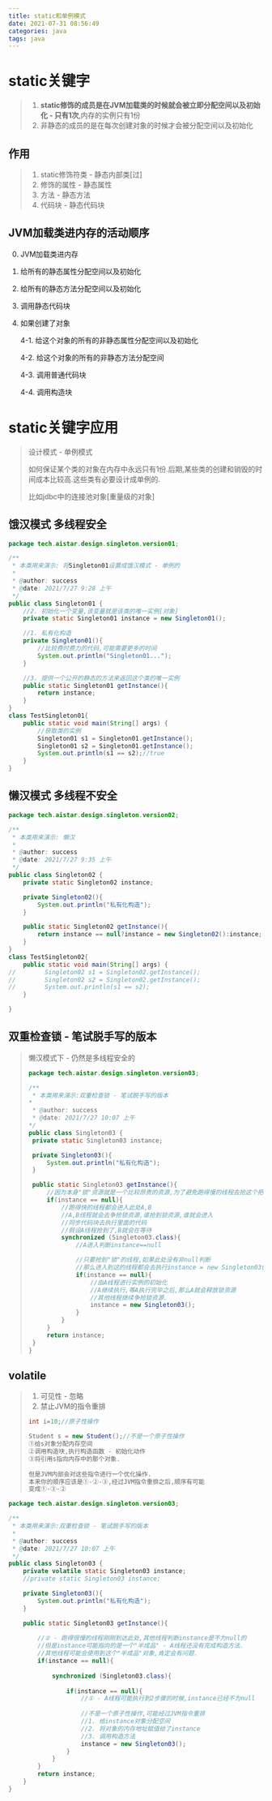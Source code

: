 ```yaml
---
title: static和单例模式
date: 2021-07-31 08:56:49
categories: java
tags: java
---
```


# static关键字

> 1. **static修饰的成员是在JVM加载类的时候就会被立即分配空间以及初始化 - 只有1次**,内存的实例只有1份
> 2. 非静态的成员的是在每次创建对象的时候才会被分配空间以及初始化



## 作用

> 1. static修饰符类 - 静态内部类[过]
> 2. 修饰的属性 - 静态属性
> 3. 方法 - 静态方法
> 4. 代码块 - 静态代码块



## JVM加载类进内存的活动顺序

0. JVM加载类进内存

1. 给所有的静态属性分配空间以及初始化

2. 给所有的静态方法分配空间以及初始化

3. 调用静态代码块

4. 如果创建了对象

   4-1. 给这个对象的所有的非静态属性分配空间以及初始化

   4-2. 给这个对象的所有的非静态方法分配空间

   4-3. 调用普通代码块

   4-4. 调用构造块



# static关键字应用

> 设计模式 - 单例模式
>
> 如何保证某个类的对象在内存中永远只有1份.后期,某些类的创建和销毁的时间成本比较高.这些类有必要设计成单例的.
>
> 比如jdbc中的连接池对象[重量级的对象]



## 饿汉模式 多线程安全

```java
package tech.aistar.design.singleton.version01;

/**
 * 本类用来演示: 将Singleton01设置成饿汉模式 - 单例的
 *
 * @author: success
 * @date: 2021/7/27 9:28 上午
 */
public class Singleton01 {
    //2. 初始化一个变量,该变量就是该类的唯一实例[对象]
    private static Singleton01 instance = new Singleton01();

    //1. 私有化构造
    private Singleton01(){
        //比较费时费力的代码,可能需要更多的时间
        System.out.println("Singleton01...");
    }

    //3. 提供一个公开的静态的方法来返回这个类的唯一实例
    public static Singleton01 getInstance(){
        return instance;
    }
}
class TestSingleton01{
    public static void main(String[] args) {
        //获取类的实例
        Singleton01 s1 = Singleton01.getInstance();
        Singleton01 s2 = Singleton01.getInstance();
        System.out.println(s1 == s2);//true
    }
}
```

## 懒汉模式 多线程不安全

```java
package tech.aistar.design.singleton.version02;

/**
 * 本类用来演示: 懒汉
 *
 * @author: success
 * @date: 2021/7/27 9:35 上午
 */
public class Singleton02 {
    private static Singleton02 instance;

    private Singleton02(){
        System.out.println("私有化构造");
    }

    public static Singleton02 getInstance(){
        return instance == null?instance = new Singleton02():instance;
    }
}
class TestSingleton02{
    public static void main(String[] args) {
//        Singleton02 s1 = Singleton02.getInstance();
//        Singleton02 s2 = Singleton02.getInstance();
//        System.out.println(s1 == s2);
    }

}
```

## 双重检查锁 - 笔试脱手写的版本

> 懒汉模式下 - 仍然是多线程安全的
>
> ```java
> package tech.aistar.design.singleton.version03;
> 
> /**
>  * 本类用来演示:双重检查锁 - 笔试脱手写的版本
> *
>  * @author: success
>  * @date: 2021/7/27 10:07 上午
> */
> public class Singleton03 {
>  private static Singleton03 instance;
> 
>  private Singleton03(){
>      System.out.println("私有化构造");
>  }
> 
>  public static Singleton03 getInstance(){
>      //因为本身"锁"资源就是一个比较昂贵的资源,为了避免跑得慢的线程去抢这个把锁,所以此处也要进行非空判断.
>      if(instance == null){
>          //跑得快的线程都会进入此处A,B
>          //A,B线程就会去争抢锁资源,谁抢到锁资源,谁就会进入
>          //同步代码块去执行里面的代码
>          //假设A线程抢到了,B就会在等待
>          synchronized (Singleton03.class){
>              //A进入判断instance==null
> 
>              //只要抢到"锁"的线程,如果此处没有非null判断
>              //那么进入到这的线程都会去执行instance = new Singleton03();
>              if(instance == null){
>                  //由A线程进行实例的初始化
>                  //A继续执行,等A执行完毕之后,那么A就会释放锁资源
>                  //其他线程继续争抢锁资源.
>                  instance = new Singleton03();
>              }
>          }
>      }
>      return instance;
>  }
> }
> ```

## volatile

> 1. 可见性 - 忽略
> 2. 禁止JVM的指令重排
>
> ```java
> int i=10;//原子性操作
> 
> Student s = new Student();//不是一个原子性操作
> ①给s对象分配内存空间
> ②调用构造块,执行构造函数 - 初始化动作
> ③将引用s指向内存中的那个对象.
>   
> 但是JVM内部会对这些指令进行一个优化操作.
> 本来你的顺序应该是①-②-③,经过JVM指令重排之后,顺序有可能
> 变成①-③-②
> ```
>
> 

```java
package tech.aistar.design.singleton.version03;

/**
 * 本类用来演示:双重检查锁 - 笔试脱手写的版本
 *
 * @author: success
 * @date: 2021/7/27 10:07 上午
 */
public class Singleton03 {
    private volatile static Singleton03 instance;
    //private static Singleton03 instance;

    private Singleton03(){
        System.out.println("私有化构造");
    }

    public static Singleton03 getInstance(){
       
        //② - 跑得很慢的线程刚刚到达此处,其他线程判断instance是不为null的
        //但是instance可能指向的是一个"半成品" - A线程还没有完成构造方法.
        //其他线程可能会使用到这个"半成品"对象,肯定会有问题.
        if(instance == null){
           
            synchronized (Singleton03.class){
              
                if(instance == null){
                    //① - A线程可能执行到2步骤的时候,instance已经不为null
                  
                    //不是一个原子性操作,可能经过JVM指令重排
                    //1. 给instance对象分配空间
                    //2. 将对象的内存地址赋值给了instance
                    //3. 调用构造方法
                    instance = new Singleton03();
                }
            }
        }
        return instance;
    }
}
```































